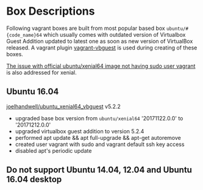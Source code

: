 # Box Descriptions
Following vagrant boxes are built from most popular based box ```ubuntu/#{code_name}64``` which usually comes with outdated version of Virtualbox Guest Addition updated to latest one as soon as new version of VirtualBox released. A vagrant plugin [vagrant-vbguest](https://github.com/dotless-de/vagrant-vbguest) is used during creating of these boxes.

[The issue with official ubuntu/xenial64 image not having sudo user vagrant](https://bugs.launchpad.net/cloud-images/+bug/1569237) is also addressed for xenial.

## Ubuntu 16.04
[joelhandwell/ubuntu_xenial64_vbguest](https://atlas.hashicorp.com/joelhandwell/boxes/ubuntu_xenial64_vbguest/) v5.2.2
* upgraded base box version from ```ubuntu/xenial64``` '20171122.0.0' to '20171212.0.0'
* upgraded virtualbox guest addition to version 5.2.4
* performed apt update && apt full-upgrade && apt-get autoremove
* created user vagrant with sudo and vagrant default ssh key access
* disabled apt's periodic update

## Do not support Ubuntu 14.04, 12.04 and Ubuntu 16.04 desktop
